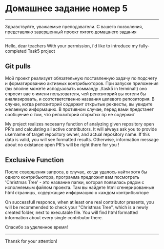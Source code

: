 # Домашнее задание номер 5
____

Здравствуйте, уважаемые преподаватели. С вашего позволения, представляю завершенный проект пятого домашнего задания
____
Hello, dear teachers
With your permission, i'd like to introduce my fully-completed Task5 project


## Git pulls 

Мой проект реализует обязательную поставленную задачу по подсчету и форматированию активных контрибьюторов.
При запуске приложения (вы вполне можете исподьзовать комманду ./task5  in terminal!) оно спросит вас о имени пользователя, чей репозиторий вы хотели бы анализировать, и соотстветственно названия целевого репозитория. В случае, когда репозиторий содержит открытые реквесты, вы увидите желаемую информацию. В противном случае, перед вами предстанет сообщение о том, что репозиторий открытых пр не содержит

My project realizes necesarry function of analyzing given repository open PR's and calculating all active contributors. It will always ask you to provide username of target repository owner, and actual repository name. If this data is valid, you will see formatted results. Otherwise, information message about no existance open PR's will be right there for you !


## Exclusive Function

После совершения запроса, в случае, когда удалось найти хотя бы одного контрибьютора, программа предложит вам посмотреть 'Christmas Tree' - это название папки, которая появилась рядом с исполняемым файлом проекта. Там вы найдете html сгенерированные html страницы, содержащие информацию о каждом контрибьюторе

On successfull responce, when at least one real contributor presents, you will be recommended to check your "Christmas Tree", which is a newly created folder, next to executable file. You will find html formatted information about every single contributor there.


Спасибо за уделенное время!
____
Thansk for your attention!
